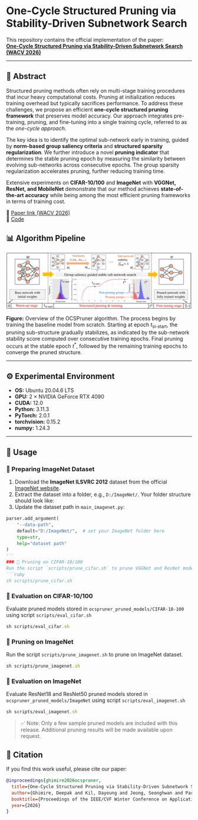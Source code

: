 # One-Cycle Structured Pruning via Stability-Driven Subnetwork Search

This repository contains the official implementation of the paper:  
**[One-Cycle Structured Pruning via Stability-Driven Subnetwork Search (WACV 2026)](https://arxiv.org/abs/2501.13439)**  

---

## 📄 Abstract  
Structured pruning methods often rely on multi-stage training procedures that incur heavy computational costs. Pruning at initialization reduces training overhead but typically sacrifices performance. To address these challenges, we propose an efficient **one-cycle structured pruning framework** that preserves model accuracy. Our approach integrates pre-training, pruning, and fine-tuning into a single training cycle, referred to as the *one-cycle approach*.  

The key idea is to identify the optimal sub-network early in training, guided by **norm-based group saliency criteria** and **structured sparsity regularization**. We further introduce a novel **pruning indicator** that determines the stable pruning epoch by measuring the similarity between evolving sub-networks across consecutive epochs. The group sparsity regularization accelerates pruning, further reducing training time.  

Extensive experiments on **CIFAR-10/100** and **ImageNet** with **VGGNet, ResNet, and MobileNet** demonstrate that our method achieves **state-of-the-art accuracy** while being among the most efficient pruning frameworks in terms of training cost.  

🔗 [Paper link (WACV 2026)](https://arxiv.org/abs/2501.13439)  
📂 [Code](https://github.com/ghimiredhikura/OCSPruner)  

## 📊 Algorithm Pipeline

![Algorithm Pipeline](assets/Algorithm_Pipeline_WACV2026.png)

**Figure:** Overview of the OCSPruner algorithm. The process begins by training the baseline model from scratch. Starting at epoch $t_{\text{sl-start}}$, the pruning sub-structure gradually stabilizes, as indicated by the sub-network stability score computed over consecutive training epochs. Final pruning occurs at the stable epoch $t^*$, followed by the remaining training epochs to converge the pruned structure.

---

## ⚙️ Experimental Environment  
- **OS:** Ubuntu 20.04.6 LTS  
- **GPU:** 2 × NVIDIA GeForce RTX 4090  
- **CUDA:** 12.0  
- **Python:** 3.11.3  
- **PyTorch:** 2.0.1  
- **torchvision:** 0.15.2  
- **numpy:** 1.24.3  

---

## 🚀 Usage  

### 🔹 Preparing ImageNet Dataset

1. Download the **ImageNet ILSVRC 2012** dataset from the official [ImageNet website](https://www.image-net.org/).  
2. Extract the dataset into a folder, e.g., `D:/ImageNet/`. Your folder structure should look like:
3. Update the dataset path in `main_imagenet.py`:

```python
parser.add_argument(
    "--data-path", 
    default="D:/ImageNet/",  # set your ImageNet folder here
    type=str, 
    help="dataset path"
)
'''
### 🔹 Pruning on CIFAR-10/100  
Run the script `scripts/prune_cifar.sh` to prune VGGNet and ResNet models on CIFAR-10/100 datasets.
```ruby
sh scripts/prune_cifar.sh
```

### 🔹 Evaluation on CIFAR-10/100
Evaluate pruned models stored in `ocspruner_pruned_models/CIFAR-10-100` using script `scripts/eval_cifar.sh`

```ruby
sh scripts/eval_cifar.sh
```

### 🔹 Pruning on ImageNet

Run the script `scripts/prune_imagenet.sh` to prune on ImageNet dataset.

```ruby
sh scripts/prune_imagenet.sh
```

### 🔹 Evaluation on ImageNet

Evaluate ResNet18 and ResNet50 pruned models stored in `ocspruner_pruned_models/ImageNet` using script `scripts/eval_imagenet.sh`

```ruby
sh scripts/eval_imagenet.sh
```

> ✅ Note: Only a few sample pruned models are included with this release. Additional pruning results will be made available upon request.

## 📜 Citation

If you find this work useful, please cite our paper:

```bibtex
@inproceedings{ghimire2026ocspruner,
  title={One-Cycle Structured Pruning via Stability-Driven Subnetwork Search},
  author={Ghimire, Deepak and Kil, Dayoung and Jeong, Seonghwan and Park, Jaesik and Kim, Seong-heum},
  booktitle={Proceedings of the IEEE/CVF Winter Conference on Applications of Computer Vision (WACV)},
  year={2026}
}
